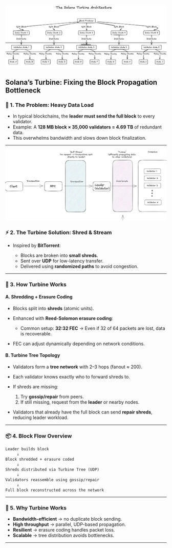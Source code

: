 ![alt text](image.png)
## Solana’s Turbine: Fixing the Block Propagation Bottleneck

### 🛑 1. The Problem: Heavy Data Load

* In typical blockchains, the **leader must send the full block** to every validator.
* Example: A **128 MB block × 35,000 validators = 4.69 TB** of redundant data.
* This overwhelms bandwidth and slows down block finalization.

---
![alt text](image-1.png)
### ⚡ 2. The Turbine Solution: Shred & Stream

* Inspired by **BitTorrent**:

  * Blocks are broken into **small shreds**.
  * Sent over **UDP** for low-latency transfer.
  * Delivered using **randomized paths** to avoid congestion.

---

### 🔧 3. How Turbine Works

#### A. Shredding + Erasure Coding

* Blocks split into **shreds** (atomic units).
* Enhanced with **Reed-Solomon erasure coding**:

  * Common setup: **32:32 FEC** → Even if 32 of 64 packets are lost, data is recoverable.
* FEC can adjust dynamically depending on network conditions.

#### B. Turbine Tree Topology

* Validators form a **tree network** with 2–3 hops (fanout ≈ 200).
* Each validator knows exactly who to forward shreds to.
* If shreds are missing:

  1. Try **gossip/repair** from peers.
  2. If still missing, request from the **leader** or nearby nodes.
* Validators that already have the full block can send **repair shreds**, reducing leader workload.

---

### 📦 4. Block Flow Overview

```text
Leader builds block
     ↓
Block shredded + erasure coded
     ↓
Shreds distributed via Turbine Tree (UDP)
     ↓
Validators reassemble using gossip/repair
     ↓
Full block reconstructed across the network
```

---

### 🚀 5. Why Turbine Works

* **Bandwidth-efficient** → no duplicate block sending.
* **High throughput** → parallel, UDP-based propagation.
* **Resilient** → erasure coding handles packet loss.
* **Scalable** → tree distribution avoids bottlenecks.

---
